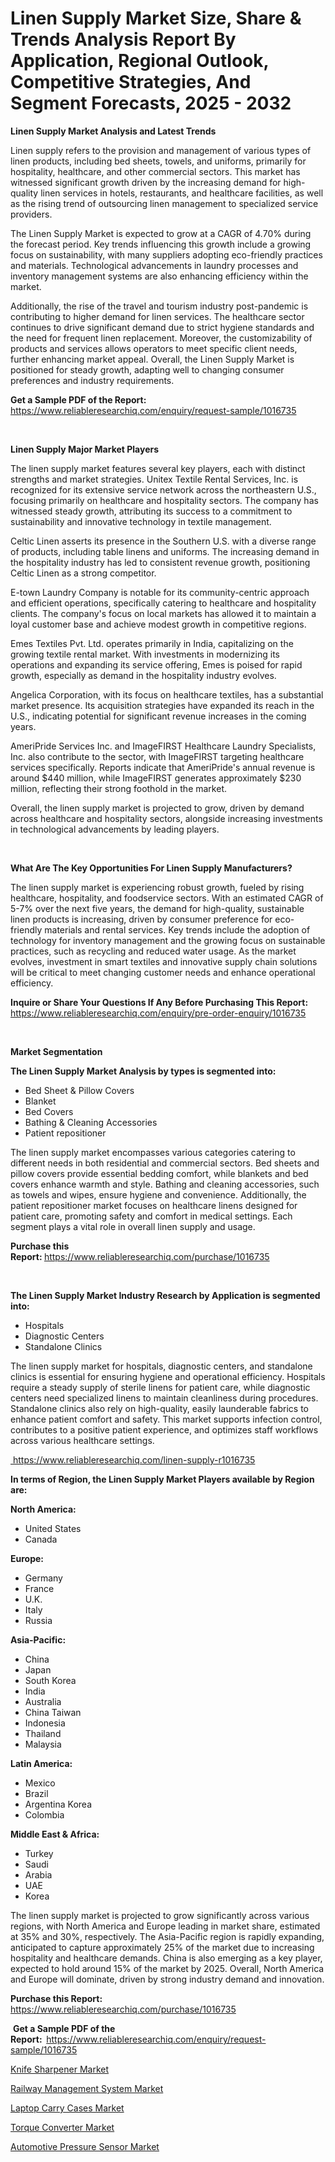 <p><h1>Linen Supply Market Size, Share & Trends Analysis Report By Application, Regional Outlook, Competitive Strategies, And Segment Forecasts, 2025 - 2032</h1></p><p><strong>Linen Supply Market Analysis and Latest Trends</strong></p>
<p><p>Linen supply refers to the provision and management of various types of linen products, including bed sheets, towels, and uniforms, primarily for hospitality, healthcare, and other commercial sectors. This market has witnessed significant growth driven by the increasing demand for high-quality linen services in hotels, restaurants, and healthcare facilities, as well as the rising trend of outsourcing linen management to specialized service providers.</p><p>The Linen Supply Market is expected to grow at a CAGR of 4.70% during the forecast period. Key trends influencing this growth include a growing focus on sustainability, with many suppliers adopting eco-friendly practices and materials. Technological advancements in laundry processes and inventory management systems are also enhancing efficiency within the market.</p><p>Additionally, the rise of the travel and tourism industry post-pandemic is contributing to higher demand for linen services. The healthcare sector continues to drive significant demand due to strict hygiene standards and the need for frequent linen replacement. Moreover, the customizability of products and services allows operators to meet specific client needs, further enhancing market appeal. Overall, the Linen Supply Market is positioned for steady growth, adapting well to changing consumer preferences and industry requirements.</p></p>
<p><strong>Get a Sample PDF of the Report:&nbsp;</strong> <a href="https://www.reliableresearchiq.com/enquiry/request-sample/1016735?utm_campaign=1159&utm_medium=2&utm_source=Github&utm_content=ia&utm_term=05022025&utm_id=linen-supply">https://www.reliableresearchiq.com/enquiry/request-sample/1016735</a></p>
<p>&nbsp;</p>
<p><strong>Linen Supply Major Market Players</strong></p>
<p><p>The linen supply market features several key players, each with distinct strengths and market strategies. Unitex Textile Rental Services, Inc. is recognized for its extensive service network across the northeastern U.S., focusing primarily on healthcare and hospitality sectors. The company has witnessed steady growth, attributing its success to a commitment to sustainability and innovative technology in textile management.</p><p>Celtic Linen asserts its presence in the Southern U.S. with a diverse range of products, including table linens and uniforms. The increasing demand in the hospitality industry has led to consistent revenue growth, positioning Celtic Linen as a strong competitor.</p><p>E-town Laundry Company is notable for its community-centric approach and efficient operations, specifically catering to healthcare and hospitality clients. The company's focus on local markets has allowed it to maintain a loyal customer base and achieve modest growth in competitive regions.</p><p>Emes Textiles Pvt. Ltd. operates primarily in India, capitalizing on the growing textile rental market. With investments in modernizing its operations and expanding its service offering, Emes is poised for rapid growth, especially as demand in the hospitality industry evolves.</p><p>Angelica Corporation, with its focus on healthcare textiles, has a substantial market presence. Its acquisition strategies have expanded its reach in the U.S., indicating potential for significant revenue increases in the coming years. </p><p>AmeriPride Services Inc. and ImageFIRST Healthcare Laundry Specialists, Inc. also contribute to the sector, with ImageFIRST targeting healthcare services specifically. Reports indicate that AmeriPride's annual revenue is around $440 million, while ImageFIRST generates approximately $230 million, reflecting their strong foothold in the market.</p><p>Overall, the linen supply market is projected to grow, driven by demand across healthcare and hospitality sectors, alongside increasing investments in technological advancements by leading players.</p></p>
<p>&nbsp;</p>
<p><strong>What Are The Key Opportunities For Linen Supply Manufacturers?</strong></p>
<p><p>The linen supply market is experiencing robust growth, fueled by rising healthcare, hospitality, and foodservice sectors. With an estimated CAGR of 5-7% over the next five years, the demand for high-quality, sustainable linen products is increasing, driven by consumer preference for eco-friendly materials and rental services. Key trends include the adoption of technology for inventory management and the growing focus on sustainable practices, such as recycling and reduced water usage. As the market evolves, investment in smart textiles and innovative supply chain solutions will be critical to meet changing customer needs and enhance operational efficiency.</p></p>
<p><strong>Inquire or Share Your Questions If Any Before Purchasing This Report:</strong> <a href="https://www.reliableresearchiq.com/enquiry/pre-order-enquiry/1016735?utm_campaign=1159&utm_medium=2&utm_source=Github&utm_content=ia&utm_term=05022025&utm_id=linen-supply">https://www.reliableresearchiq.com/enquiry/pre-order-enquiry/1016735</a></p>
<p>&nbsp;</p>
<p><strong>Market Segmentation</strong></p>
<p><strong>The Linen Supply Market Analysis by types is segmented into:</strong></p>
<p><ul><li>Bed Sheet & Pillow Covers</li><li>Blanket</li><li>Bed Covers</li><li>Bathing & Cleaning Accessories</li><li>Patient repositioner</li></ul></p>
<p><p>The linen supply market encompasses various categories catering to different needs in both residential and commercial sectors. Bed sheets and pillow covers provide essential bedding comfort, while blankets and bed covers enhance warmth and style. Bathing and cleaning accessories, such as towels and wipes, ensure hygiene and convenience. Additionally, the patient repositioner market focuses on healthcare linens designed for patient care, promoting safety and comfort in medical settings. Each segment plays a vital role in overall linen supply and usage.</p></p>
<p><strong>Purchase this Report:&nbsp;</strong><a href="https://www.reliableresearchiq.com/purchase/1016735?utm_campaign=1159&utm_medium=2&utm_source=Github&utm_content=ia&utm_term=05022025&utm_id=linen-supply">https://www.reliableresearchiq.com/purchase/1016735</a></p>
<p>&nbsp;</p>
<p><strong>The Linen Supply Market Industry Research by Application is segmented into:</strong></p>
<p><ul><li>Hospitals</li><li>Diagnostic Centers</li><li>Standalone Clinics</li></ul></p>
<p><p>The linen supply market for hospitals, diagnostic centers, and standalone clinics is essential for ensuring hygiene and operational efficiency. Hospitals require a steady supply of sterile linens for patient care, while diagnostic centers need specialized linens to maintain cleanliness during procedures. Standalone clinics also rely on high-quality, easily launderable fabrics to enhance patient comfort and safety. This market supports infection control, contributes to a positive patient experience, and optimizes staff workflows across various healthcare settings.</p></p>
<p><a href="https://www.reliableresearchiq.com/linen-supply-r1016735?utm_campaign=1159&utm_medium=2&utm_source=Github&utm_content=ia&utm_term=05022025&utm_id=linen-supply">&nbsp;https://www.reliableresearchiq.com/linen-supply-r1016735</a></p>
<p><strong>In terms of Region, the Linen Supply Market Players available by Region are:</strong></p>
<p>
    <p> <strong> North America: </strong>
        <ul>
            <li>United States</li>
            <li>Canada</li>
        </ul>
        </p> 
    <p> <strong> Europe: </strong>
        <ul>
            <li>Germany</li>
            <li>France</li>
            <li>U.K.</li>
            <li>Italy</li>
            <li>Russia</li>
        </ul>
        </p> 
    <p> <strong> Asia-Pacific: </strong>
        <ul>
            <li>China</li>
            <li>Japan</li>
            <li>South Korea</li>
            <li>India</li>
            <li>Australia</li>
            <li>China Taiwan</li>
            <li>Indonesia</li>
            <li>Thailand</li>
            <li>Malaysia</li>
        </ul>
        </p> 
    <p> <strong> Latin America: </strong>
        <ul>
            <li>Mexico</li>
            <li>Brazil</li>
            <li>Argentina Korea</li>
            <li>Colombia</li>
        </ul>
        </p> 
    <p> <strong> Middle East & Africa: </strong>
        <ul>
            <li>Turkey</li>
            <li>Saudi</li>
            <li>Arabia</li>
            <li>UAE</li>
            <li>Korea</li>
        </ul>
    </p>
    </p>
<p><p>The linen supply market is projected to grow significantly across various regions, with North America and Europe leading in market share, estimated at 35% and 30%, respectively. The Asia-Pacific region is rapidly expanding, anticipated to capture approximately 25% of the market due to increasing hospitality and healthcare demands. China is also emerging as a key player, expected to hold around 15% of the market by 2025. Overall, North America and Europe will dominate, driven by strong industry demand and innovation.</p></p>
<p><strong>Purchase this Report: </strong><a href="https://www.reliableresearchiq.com/purchase/1016735?utm_campaign=1159&utm_medium=2&utm_source=Github&utm_content=ia&utm_term=05022025&utm_id=linen-supply">https://www.reliableresearchiq.com/purchase/1016735</a></p>
<p>&nbsp;<strong>Get a Sample PDF of the Report:&nbsp;&nbsp;</strong><a href="https://www.reliableresearchiq.com/enquiry/request-sample/1016735?utm_campaign=1159&utm_medium=2&utm_source=Github&utm_content=ia&utm_term=05022025&utm_id=linen-supply">https://www.reliableresearchiq.com/enquiry/request-sample/1016735</a></p>
<p><strong></strong></p>
<p><p><a href="https://github.com/mshiradeth/Market-Research-Report-List-1/blob/main/knife-sharpener-market.md?utm_campaign=1159&utm_medium=2&utm_source=Github&utm_content=ia&utm_term=05022025&utm_id=linen-supply">Knife Sharpener Market</a></p><p><a href="https://www.linkedin.com/pulse/railway-management-system-market-trends-analysis-size-share-spvef?utm_campaign=1159&utm_medium=2&utm_source=Github&utm_content=ia&utm_term=05022025&utm_id=linen-supply">Railway Management System Market</a></p><p><a href="https://github.com/sadithsondah72/Market-Research-Report-List-1/blob/main/laptop-carry-cases-market.md?utm_campaign=1159&utm_medium=2&utm_source=Github&utm_content=ia&utm_term=05022025&utm_id=linen-supply">Laptop Carry Cases Market</a></p><p><a href="https://www.linkedin.com/pulse/comprehensive-torque-converter-market-study-products-services-j1t7f?utm_campaign=1159&utm_medium=2&utm_source=Github&utm_content=ia&utm_term=05022025&utm_id=linen-supply">Torque Converter Market</a></p><p><a href="https://www.linkedin.com/pulse/unlocking-growth-potential-strategic-analysis-automotive-phacf?utm_campaign=1159&utm_medium=2&utm_source=Github&utm_content=ia&utm_term=05022025&utm_id=linen-supply">Automotive Pressure Sensor Market</a></p></p>